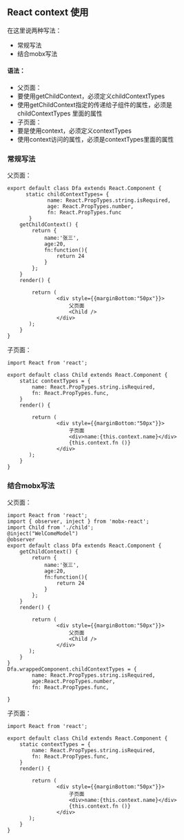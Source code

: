 ## React context 使用

在这里说两种写法：

 * 常规写法
 * 结合mobx写法

#### 语法：

 * 父页面：
  * 要使用getChildContext，必须定义childContextTypes
  * 使用getChildContext指定的传递给子组件的属性，必须是childContextTypes 里面的属性 
 * 子页面：
  * 要是使用context，必须定义contextTypes   
  * 使用context访问的属性，必须是contextTypes里面的属性  



###  常规写法

父页面：
```
export default class Dfa extends React.Component {
	  static childContextTypes= {
	         name: React.PropTypes.string.isRequired,
	         age: React.PropTypes.number,
	         fn: React.PropTypes.func
	   }
 	getChildContext() {
        return {
            name:'张三',
            age:20,
            fn:function(){
            	return 24
            }
        };
    }
	render() {

		return (
				<div style={{marginBottom:"50px"}}>
					父页面
					<Child />
				</div>
	   );
	}
}
```


子页面：

```
import React from 'react';

export default class Child extends React.Component {
	static contextTypes = {
        name: React.PropTypes.string.isRequired,
        fn: React.PropTypes.func,
    }
	render() {

		return (
				<div style={{marginBottom:"50px"}}>
					子页面
					<div>name:{this.context.name}</div>
					{this.context.fn ()}
				</div>
	   );
	}
}

```

### 结合mobx写法

父页面：


```
import React from 'react';
import { observer, inject } from 'mobx-react';
import Child from './child';
@inject("WelComeModel")
@observer
export default class Dfa extends React.Component {
 	getChildContext() {
        return {
            name:'张三',
            age:20,
            fn:function(){
            	return 24
            }
        };
    }
	render() {

		return (
				<div style={{marginBottom:"50px"}}>
					父页面
					<Child />
				</div>
	   );
	}
}
Dfa.wrappedComponent.childContextTypes = {
		name: React.PropTypes.string.isRequired,
		age:React.PropTypes.number,
        fn: React.PropTypes.func,
      
}

```


子页面：

```
import React from 'react';

export default class Child extends React.Component {
	static contextTypes = {
        name: React.PropTypes.string.isRequired,
        fn: React.PropTypes.func,
    }
	render() {

		return (
				<div style={{marginBottom:"50px"}}>
					子页面
					<div>name:{this.context.name}</div>
					{this.context.fn ()}
				</div>
	   );
	}
}

```



